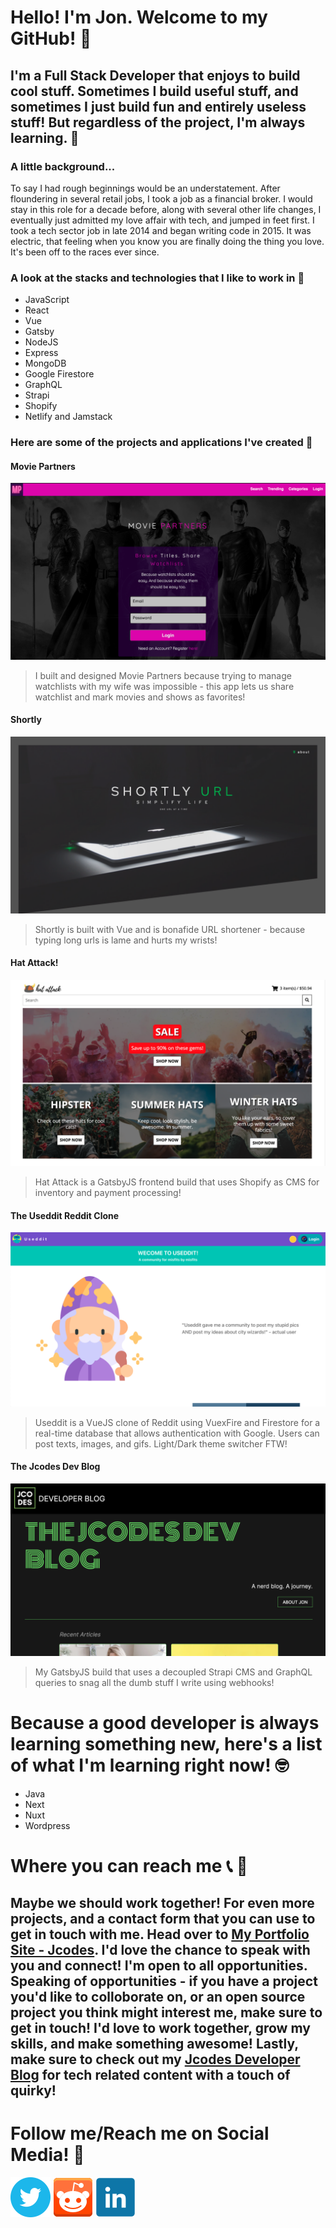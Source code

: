 # Hello! I'm Jon. Welcome to my GitHub! 👾
## I'm a Full Stack Developer that enjoys to build cool stuff.  Sometimes I build useful stuff, and sometimes I just build fun and entirely useless stuff! But regardless of the project, I'm always learning. 🌱
### A little background...
To say I had rough beginnings would be an understatement.  After floundering in several retail jobs, I took a job as a financial broker.  I would stay in this role for a decade before, along with several other life changes, I eventually just admitted my love affair with tech, and jumped in feet first.  I took a tech sector job in late 2014 and began writing code in 2015.  It was electric, that feeling when you know you are finally doing the thing you love.  It's been off to the races ever since. 
### A look at the stacks and technologies that I like to work in 💾
* JavaScript
* React
* Vue
* Gatsby
* NodeJS
* Express
* MongoDB
* Google Firestore
* GraphQL
* Strapi
* Shopify
* Netlify and Jamstack

### Here are some of the projects and applications I've created 🚀
#### Movie Partners
![Movie Partners](https://github.com/GoloisaNinja/GoloisaNinja/blob/main/moviePartners.png)
> I built and designed Movie Partners because trying to manage watchlists with my wife was impossible - this app lets us share watchlist and mark movies and shows as favorites!  

#### Shortly
![Shortly URL](https://github.com/GoloisaNinja/GoloisaNinja/blob/main/shortly.png)
> Shortly is built with Vue and is bonafide URL shortener - because typing long urls is lame and hurts my wrists!  


#### Hat Attack!
![Hat Attack Site](https://github.com/GoloisaNinja/GoloisaNinja/blob/main/hatattack.png)
> Hat Attack is a GatsbyJS frontend build that uses Shopify as CMS for inventory and payment processing!  


#### The Useddit Reddit Clone
![Reddit Clone](https://github.com/GoloisaNinja/GoloisaNinja/blob/main/redditclone.png)
> Useddit is a VueJS clone of Reddit using VuexFire and Firestore for a real-time database that allows authentication with Google. Users can post texts, images, and gifs. Light/Dark theme switcher FTW! 


#### The Jcodes Dev Blog
![My Blog](https://github.com/GoloisaNinja/GoloisaNinja/blob/main/jcodesblog.png)
> My GatsbyJS build that uses a decoupled Strapi CMS and GraphQL queries to snag all the dumb stuff I write using webhooks!  
  
# Because a good developer is always learning something new, here's a list of what I'm learning right now! 🤓
* Java
* Next
* Nuxt
* Wordpress

# Where you can reach me 📞 📧
## Maybe we should work together!  For even more projects, and a contact form that you can use to get in touch with me.  Head over to [My Portfolio Site - Jcodes](https://jcodes.page).  I'd love the chance to speak with you and connect!  I'm open to all opportunities.  Speaking of opportunities - if you have a project you'd like to colloborate on, or an open source project you think might interest me, make sure to get in touch!  I'd love to work together, grow my skills, and make something awesome!  Lastly, make sure to check out my [Jcodes Developer Blog](https://jcodesblog.netlify.app) for tech related content with a touch of quirky!

# Follow me/Reach me on Social Media! 🐥
[![Twitter](https://github.com/GoloisaNinja/GoloisaNinja/blob/main/twitter.png)](https://twitter.com/GoloisaNinja) [![Reddit](https://github.com/GoloisaNinja/GoloisaNinja/blob/main/reddit.png)](https://reddit.com/user/GoloisaNinja) [![Linkedin](https://github.com/GoloisaNinja/GoloisaNinja/blob/main/linkedin.png)](https://linkedin.com)

